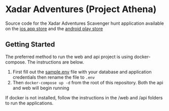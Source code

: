 # Xadar Adventures (Project Athena)

Source code for the Xadar Adventures Scavenger hunt application available on the [ios app store](https://apps.apple.com/ca/app/xadar-adventures/id1540450403) and the [android play store](https://play.google.com/store/apps/details?id=com.joshuakaluba.xadaradventures&hl=en)

## Getting Started

The preferred method to run the web and api project is using docker-compose. The instructions are below.

1. First fill out the [sample.env](sample.env) file with your database and application credentials then rename the file to `.env`
2. Then `docker-compose up -d` from the root of this repository. Both the api and web will begin running

If docker is not installed, follow the instructions in the /web and /api folders to run the applications.
